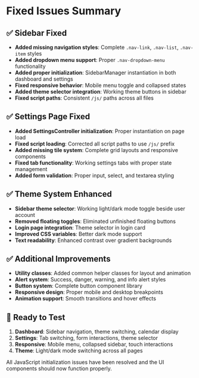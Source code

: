 # Fixed Issues Summary

## ✅ Sidebar Fixed
- **Added missing navigation styles**: Complete `.nav-link`, `.nav-list`, `.nav-item` styles
- **Added dropdown menu support**: Proper `.nav-dropdown-menu` functionality  
- **Added proper initialization**: SidebarManager instantiation in both dashboard and settings
- **Fixed responsive behavior**: Mobile menu toggle and collapsed states
- **Added theme selector integration**: Working theme buttons in sidebar
- **Fixed script paths**: Consistent `/js/` paths across all files

## ✅ Settings Page Fixed
- **Added SettingsController initialization**: Proper instantiation on page load
- **Fixed script loading**: Corrected all script paths to use `/js/` prefix
- **Added missing tile system**: Complete grid layouts and responsive components
- **Fixed tab functionality**: Working settings tabs with proper state management
- **Added form validation**: Proper input, select, and textarea styling

## ✅ Theme System Enhanced
- **Sidebar theme selector**: Working light/dark mode toggle beside user account
- **Removed floating toggles**: Eliminated unfinished floating buttons
- **Login page integration**: Theme selector in login card
- **Improved CSS variables**: Better dark mode support
- **Text readability**: Enhanced contrast over gradient backgrounds

## ✅ Additional Improvements
- **Utility classes**: Added common helper classes for layout and animation
- **Alert system**: Success, danger, warning, and info alert styles
- **Button system**: Complete button component library
- **Responsive design**: Proper mobile and desktop breakpoints
- **Animation support**: Smooth transitions and hover effects

## 🚀 Ready to Test
1. **Dashboard**: Sidebar navigation, theme switching, calendar display
2. **Settings**: Tab switching, form interactions, theme selector
3. **Responsive**: Mobile menu, collapsed sidebar, touch interactions
4. **Theme**: Light/dark mode switching across all pages

All JavaScript initialization issues have been resolved and the UI components should now function properly.
